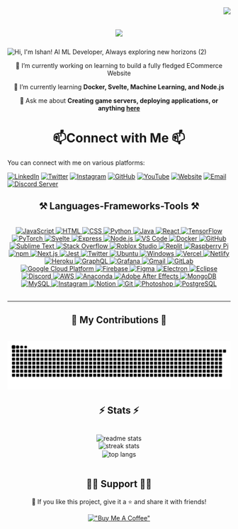 <img align="right" src="https://visitor-badge.laobi.icu/badge?page_id=ishannaik.ishannaik"/>

<h1 align="center">
    <img src="https://readme-typing-svg.herokuapp.com/?font=Righteous&size=35&center=true&vCenter=true&width=500&height=70&duration=4000&lines=Hi+There!+👋;+I'm+Ishan+Naik!;" />
</h1>

![Hi, I'm Ishan! Al   ML Developer, Always exploring new horizons  (2)](https://github.com/Ishannaik/Ishannaik/assets/11766476/fd806fe2-3f9f-4a5a-b66b-f942d30e4130)

<div align="center">
  🔭 I’m currently working on learning to build a fully fledged ECommerce Website
 
  🌱 I’m currently learning **Docker, Svelte, Machine Learning, and Node.js**

  💬 Ask me about **Creating game servers, deploying applications, or anything [here](https://github.com/ishannaik/ishannaik/issues)**
</div>

<h1 align="center">
 📫Connect with Me 📫
</h1>

You can connect with me on various platforms:

[![LinkedIn](https://img.shields.io/badge/-LinkedIn-blue?style=for-the-badge&logo=linkedin&logoColor=white)](https://www.linkedin.com/in/ishannaik7/)
[![Twitter](https://img.shields.io/badge/-Twitter-blue?style=for-the-badge&logo=twitter&logoColor=white)](https://twitter.com/https://twitter.com/ishannaik7)
[![Instagram](https://img.shields.io/badge/-Instagram-purple?style=for-the-badge&logo=instagram&logoColor=white)](https://www.instagram.com/ishannaik7/)
[![GitHub](https://img.shields.io/badge/-GitHub-black?style=for-the-badge&logo=github&logoColor=white)](https://github.com/ishannaik)
[![YouTube](https://img.shields.io/badge/-YouTube-red?style=for-the-badge&logo=youtube&logoColor=white)](https://www.youtube.com/channel/UC5cqgErvhRaNK3z0gy_r6vQ)
[![Website](https://img.shields.io/badge/-Website-black?style=for-the-badge&logo=appveyor&logoColor=white)](https://www.github.com/ishannaik)
[![Email](https://img.shields.io/badge/Email-Contact%20Me%20on%20Gmail-critical?style=for-the-badge&logo=gmail)](mailto:ishannaik7@gmail.com)
[![Discord Server](https://img.shields.io/discord/1213134833837019237?color=blue&label=Discord&logo=discord&style=for-the-badge)](https://discord.gg/GBTXBUcuzR)






<h2 align="center">⚒️ Languages-Frameworks-Tools ⚒️</h2>
<br/>
<div align="center">
<a href="https://developer.mozilla.org/en-US/docs/Web/JavaScript">
  <img src="https://skillicons.dev/icons?i=js&theme=dark" alt="JavaScript">
</a>

<a href="https://developer.mozilla.org/en-US/docs/Web/HTML">
  <img src="https://skillicons.dev/icons?i=html&theme=dark" alt="HTML">
</a>

<a href="https://developer.mozilla.org/en-US/docs/Web/CSS">
  <img src="https://skillicons.dev/icons?i=css&theme=dark" alt="CSS">
</a>

<a href="https://www.python.org/">
  <img src="https://skillicons.dev/icons?i=python&theme=dark" alt="Python">
</a>

<a href="https://www.java.com/">
  <img src="https://skillicons.dev/icons?i=java&theme=dark" alt="Java">
</a>

<a href="https://reactjs.org/">
  <img src="https://skillicons.dev/icons?i=react&theme=dark" alt="React">
</a>

<a href="https://www.tensorflow.org/">
  <img src="https://skillicons.dev/icons?i=tensorflow&theme=dark" alt="TensorFlow">
</a>

<a href="https://pytorch.org/">
  <img src="https://skillicons.dev/icons?i=pytorch&theme=dark" alt="PyTorch">
</a>

<a href="https://svelte.dev/">
  <img src="https://skillicons.dev/icons?i=svelte&theme=dark" alt="Svelte">
</a>

<a href="https://expressjs.com/">
  <img src="https://skillicons.dev/icons?i=express&theme=dark" alt="Express">
</a>

<a href="https://nodejs.org/">
  <img src="https://skillicons.dev/icons?i=nodejs&theme=dark" alt="Node.js">
</a>

<a href="https://code.visualstudio.com/">
  <img src="https://skillicons.dev/icons?i=vscode&theme=dark" alt="VS Code">
</a>

<a href="https://www.docker.com/">
  <img src="https://skillicons.dev/icons?i=docker&theme=dark" alt="Docker">
</a>

<a href="https://github.com/">
  <img src="https://skillicons.dev/icons?i=github&theme=dark" alt="GitHub">
</a>

<a href="https://www.sublimetext.com/">
  <img src="https://skillicons.dev/icons?i=sublime&theme=dark" alt="Sublime Text">
</a>

<a href="https://stackoverflow.com/">
  <img src="https://skillicons.dev/icons?i=stackoverflow&theme=dark" alt="Stack Overflow">
</a>

<a href="https://www.roblox.com/create">
  <img src="https://skillicons.dev/icons?i=robloxstudio&theme=dark" alt="Roblox Studio">
</a>

<a href="https://replit.com/">
  <img src="https://skillicons.dev/icons?i=replit&theme=dark" alt="Replit">
</a>

<a href="https://www.raspberrypi.org/">
  <img src="https://skillicons.dev/icons?i=raspberrypi&theme=dark" alt="Raspberry Pi">
</a>

<a href="https://www.npmjs.com/">
  <img src="https://skillicons.dev/icons?i=npm&theme=dark" alt="npm">
</a>

<a href="https://nextjs.org/">
  <img src="https://skillicons.dev/icons?i=nextjs&theme=dark" alt="Next.js">
</a>

<a href="https://jestjs.io/">
  <img src="https://skillicons.dev/icons?i=jest&theme=dark" alt="Jest">
</a>

<a href="https://twitter.com/">
  <img src="https://skillicons.dev/icons?i=twitter&theme=dark" alt="Twitter">
</a>

<a href="https://ubuntu.com/">
  <img src="https://skillicons.dev/icons?i=ubuntu&theme=dark" alt="Ubuntu">
</a>

<a href="https://www.microsoft.com/en-us/windows">
  <img src="https://skillicons.dev/icons?i=windows&theme=dark" alt="Windows">
</a>

<a href="https://vercel.com/">
  <img src="https://skillicons.dev/icons?i=vercel&theme=dark" alt="Vercel">
</a>

<a href="https://www.netlify.com/">
  <img src="https://skillicons.dev/icons?i=netlify&theme=dark" alt="Netlify">
</a>

<a href="https://www.heroku.com/">
  <img src="https://skillicons.dev/icons?i=heroku&theme=dark" alt="Heroku">
</a>

<a href="https://graphql.org/">
  <img src="https://skillicons.dev/icons?i=graphql&theme=dark" alt="GraphQL">
</a>

<a href="https://grafana.com/">
  <img src="https://skillicons.dev/icons?i=grafana&theme=dark" alt="Grafana">
</a>

<a href="https://mail.google.com/">
  <img src="https://skillicons.dev/icons?i=gmail&theme=dark" alt="Gmail">
</a>

<a href="https://about.gitlab.com/">
  <img src="https://skillicons.dev/icons?i=gitlab&theme=dark" alt="GitLab">
</a>

<a href="https://cloud.google.com/">
  <img src="https://skillicons.dev/icons?i=gcp&theme=dark" alt="Google Cloud Platform">
</a>

<a href="https://firebase.google.com/">
  <img src="https://skillicons.dev/icons?i=firebase&theme=dark" alt="Firebase">
</a>

<a href="https://www.figma.com/">
  <img src="https://skillicons.dev/icons?i=figma&theme=dark" alt="Figma">
</a>

<a href="https://www.electronjs.org/">
  <img src="https://skillicons.dev/icons?i=electron&theme=dark" alt="Electron">
</a>

<a href="https://www.eclipse.org/">
  <img src="https://skillicons.dev/icons?i=eclipse&theme=dark" alt="Eclipse">
</a>

<a href="https://discord.com/">
  <img src="https://skillicons.dev/icons?i=discord&theme=dark" alt="Discord">
</a>

<a href="https://aws.amazon.com/">
  <img src="https://skillicons.dev/icons?i=aws&theme=dark" alt="AWS">
</a>

<a href="https://www.anaconda.com/">
  <img src="https://skillicons.dev/icons?i=anaconda&theme=dark" alt="Anaconda">
</a>

<a href="https://www.adobe.com/products/aftereffects.html">
  <img src="https://skillicons.dev/icons?i=ae&theme=dark" alt="Adobe After Effects">
</a>

<a href="https://www.mongodb.com/">
  <img src="https://skillicons.dev/icons?i=mongodb&theme=dark" alt="MongoDB">
</a>

<a href="https://www.mysql.com/">
  <img src="https://skillicons.dev/icons?i=mysql&theme=dark" alt="MySQL">
</a>

<a href="https://www.instagram.com/">
  <img src="https://skillicons.dev/icons?i=instagram&theme=dark" alt="Instagram">
</a>

<a href="https://www.notion.so/">
  <img src="https://skillicons.dev/icons?i=notion&theme=dark" alt="Notion">
</a>

<a href="https://git-scm.com/">
  <img src="https://skillicons.dev/icons?i=git&theme=dark" alt="Git">
</a>

<a href="https://www.adobe.com/products/photoshop.html">
  <img src="https://skillicons.dev/icons?i=ps&theme=dark" alt="Photoshop">
</a>

<a href="https://www.postgresql.org/">
  <img src="https://skillicons.dev/icons?i=pr&theme=dark" alt="PostgreSQL">
</a>

</div>

<br/>
<hr/>

<div align="center">
  <h2>🐍 My Contributions 🐍</h2>
  <br>

<div align="center">
  <picture>
    <source media="(prefers-color-scheme: dark)" srcset="https://raw.githubusercontent.com/Ishannaik/Ishannaik/output/github-contribution-grid-snake-dark.svg" />
    <source media="(prefers-color-scheme: light)" srcset="https://raw.githubusercontent.com/Ishannaik/Ishannaik/output/github-contribution-grid-snake.svg" />
    <img alt="github-snake" src="https://raw.githubusercontent.com/Ishannaik/Ishannaik/output/github-contribution-grid-snake-dark.svg" />
  </picture>
</div>


<h2 align="center">⚡ Stats ⚡</h2>
<br>
<div align=center>
  <img width=390 src="https://github-readme-stats.vercel.app/api?username=ishannaik&show_icons=true&title_color=ff6f00&icon_color=ff6f00&text_color=585858&bg_color=00000000" alt="readme stats"/>
  <br/>
  <img width=390 src="https://streak-stats.demolab.com/?user=ishannaik&theme=default&background=00000000&border=f2f2f2&stroke=6c6c6c&ring=ff6f00&fire=ff6f00&currStreakNum=ff6f00&sideNums=ff6f00&currStreakLabel=ff6f00&sideLabels=ff6f00&dates=ff6f00&excludeDaysLabel=ff6f00"        alt="streak stats"/>
  <br/>
  <img width=325 align="center" src="https://github-readme-stats.vercel.app/api/top-langs/?username=ishannaik&layout=compact&title_color=ff6f00&text_color=585858&bg_color=00000000" alt="top langs"/>
</div>

<br>

<h2 align="center">🙋‍♂️ Support 🙋‍♂️</h2>
💙 If you like this project, give it a ⭐ and share it with friends!

[!["Buy Me A Coffee"](https://www.buymeacoffee.com/assets/img/custom_images/orange_img.png)](https://www.buymeacoffee.com/ishannaik)
